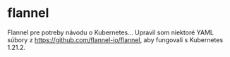 # flannel
Flannel pre potreby návodu o Kubernetes... Upravil som niektoré YAML súbory z https://github.com/flannel-io/flannel, aby fungovali s Kubernetes 1.21.2.
